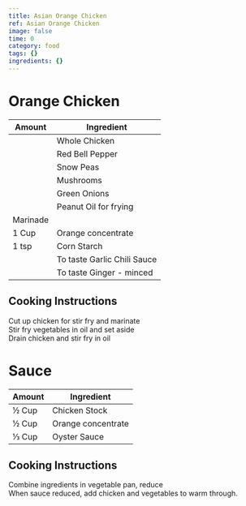```yaml
---
title: Asian Orange Chicken
ref: Asian Orange Chicken
image: false
time: 0
category: food
tags: {}
ingredients: {}
---
```

# Orange Chicken  
  
|Amount|Ingredient|  
|----|----|  
 || Whole Chicken  
 || Red Bell Pepper  
 || Snow Peas  
 || Mushrooms  
 || Green Onions  
 || Peanut Oil for frying  
Marinade |   
1 Cup | Orange concentrate  
1 tsp | Corn Starch  
 || To taste Garlic Chili Sauce  
 || To taste Ginger - minced  
  
## Cooking Instructions  
Cut up chicken for stir fry and marinate  
Stir fry vegetables in oil and set aside  
Drain chicken and stir fry in oil  
  
# Sauce  
|Amount|Ingredient|  
|----|----|  
½ Cup | Chicken Stock  
½ Cup | Orange concentrate  
⅓ Cup | Oyster Sauce  
  
## Cooking Instructions  
Combine ingredients in vegetable pan, reduce  
When sauce reduced, add chicken and vegetables to warm through.  
  
  